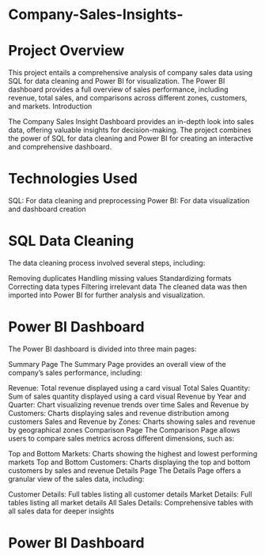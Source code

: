 # Company-Sales-Insights-
# Project Overview
This project entails a comprehensive analysis of company sales data using SQL for data cleaning and Power BI for visualization. The Power BI dashboard provides a full overview of sales performance, including revenue, total sales, and comparisons across different zones, customers, and markets. Introduction 

The Company Sales Insight Dashboard provides an in-depth look into sales data, offering valuable insights for decision-making. The project combines the power of SQL for data cleaning and Power BI for creating an interactive and comprehensive dashboard.

# Technologies Used
SQL: For data cleaning and preprocessing
Power BI: For data visualization and dashboard creation

# SQL Data Cleaning
The data cleaning process involved several steps, including:

Removing duplicates
Handling missing values
Standardizing formats
Correcting data types
Filtering irrelevant data
The cleaned data was then imported into Power BI for further analysis and visualization.


# Power BI Dashboard
The Power BI dashboard is divided into three main pages:

Summary Page
The Summary Page provides an overall view of the company’s sales performance, including:

Revenue: Total revenue displayed using a card visual
Total Sales Quantity: Sum of sales quantity displayed using a card visual
Revenue by Year and Quarter: Chart visualizing revenue trends over time
Sales and Revenue by Customers: Charts displaying sales and revenue distribution among customers
Sales and Revenue by Zones: Charts showing sales and revenue by geographical zones
Comparison Page
The Comparison Page allows users to compare sales metrics across different dimensions, such as:

Top and Bottom Markets: Charts showing the highest and lowest performing markets
Top and Bottom Customers: Charts displaying the top and bottom customers by sales and revenue
Details Page
The Details Page offers a granular view of the sales data, including:

Customer Details: Full tables listing all customer details
Market Details: Full tables listing all market details
All Sales Details: Comprehensive tables with all sales data for deeper insights


# Power BI Dashboard
